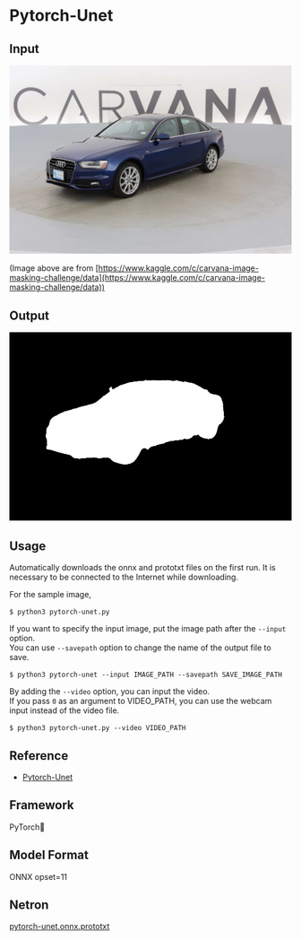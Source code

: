# Pytorch-Unet

## Input

![Input](data/imgs/0cdf5b5d0ce1_03.jpg)

(Image above are from [https://www.kaggle.com/c/carvana-image-masking-challenge/data](https://www.kaggle.com/c/carvana-image-masking-challenge/data))

## Output

![Output](data/masks/0cdf5b5d0ce1_03.jpg)

## Usage
Automatically downloads the onnx and prototxt files on the first run.
It is necessary to be connected to the Internet while downloading.

For the sample image,
```
$ python3 pytorch-unet.py
```

If you want to specify the input image, put the image path after the `--input` option.  
You can use `--savepath` option to change the name of the output file to save.
```
$ python3 pytorch-unet --input IMAGE_PATH --savepath SAVE_IMAGE_PATH
```

By adding the `--video` option, you can input the video.   
If you pass `0` as an argument to VIDEO_PATH, you can use the webcam input instead of the video file.
```
$ python3 pytorch-unet.py --video VIDEO_PATH
```

## Reference

- [Pytorch-Unet](https://github.com/milesial/Pytorch-UNet)

## Framework

PyTorch

## Model Format

ONNX opset=11

## Netron

[pytorch-unet.onnx.prototxt]()

